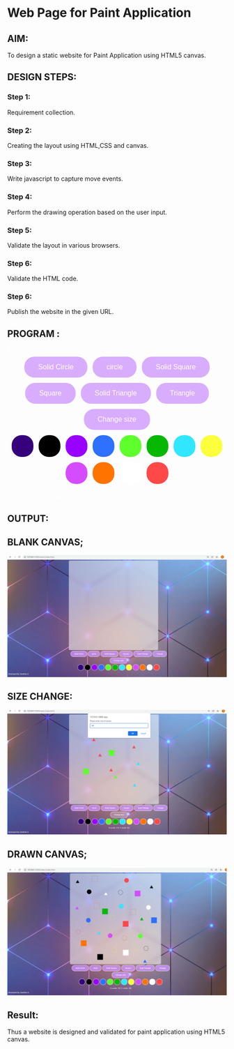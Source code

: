 # Web Page for Paint Application

## AIM:

To design a static website for Paint Application using HTML5 canvas.

## DESIGN STEPS:

### Step 1:

Requirement collection.

### Step 2:

Creating the layout using HTML,CSS and canvas.

### Step 3:

Write javascript to capture move events.

### Step 4:

Perform the drawing operation based on the user input.

### Step 5:

Validate the layout in various browsers.

### Step 6:

Validate the HTML code.

### Step 6:

Publish the website in the given URL.

## PROGRAM :
<!DOCTYPE html>
<html>
<body id="Jaeger">
    <div id="light">
<canvas id="myCanvas" width="800" height="800" onclick="showCoords(event)"></canvas></div>
<center>
<button onclick="shape=1" id="Eren" >Solid Circle</button>
<button onclick="shape=2" id="Eren">circle</button>
<button onclick="shape=3" id="Eren">Solid Square</button>
<button onclick="shape=4" id="Eren">Square</button>
<button onclick="shape=5" id="Eren">Solid Triangle</button>
<button onclick="shape=6" id="Eren">Triangle</button>
<br>
<button onclick="size()" id="Eren" >Change size</button></center>
<center>
<button onclick="change_color(this)" id="Yagami" style="background: rgb(54, 0, 124);"></button>
<button onclick="change_color(this)" id="Yagami" style="background: rgb(0, 0, 0);"></button>
<button onclick="change_color(this)" id="Yagami" style="background: rgb(153, 0, 255);"></button>
<button onclick="change_color(this)" id="Yagami" style="background: rgb(46, 112, 255);"></button>
<button onclick="change_color(this)" id="Yagami" style="background: rgb(94, 255, 45);"></button>
<button onclick="change_color(this)" id="Yagami" style="background: rgb(7, 184, 1);"></button>
<button onclick="change_color(this)" id="Yagami" style="background: rgb(49, 231, 255);"></button>
<button onclick="change_color(this)" id="Yagami" style="background: rgb(252, 255, 60);"></button>
<button onclick="change_color(this)" id="Yagami" style="background: rgb(213, 76, 255);"></button>
<button onclick="change_color(this)" id="Yagami" style="background: rgb(255, 115, 1);"></button>
<button onclick="change_color(this)" id="Yagami" style="background: white;"></button>
<button onclick="change_color(this)" id="Yagami" style="background: rgb(255, 72, 72);"></button>
</center>

<script>


const canvas = document.getElementById("myCanvas");
const ctx = canvas.getContext("2d");
ctx.fillStyle = "#FF0000";
canvas.height = canvas.width;
ctx.transform(1, 0, 0, -1, 0, canvas.height);
let xMax = canvas.height;
let yMax = canvas.width;
let csize= 20;
let sqsize= 50;
let tsize=30;
let tatakae="black";
function size()
{   
if (shape==1 ||shape==2){
    let c= prompt("Please enter size of circle", "ex:100,50");
    csize=c;
} 
if (shape==3 ||shape==4){
    let s = prompt("Please enter size of square", "ex:100,20");
    sqsize=s;
}
if (shape==5 || shape==6){
    let t= prompt("Please enter size of square","ex:50,84");
    tsize=t;
}
}
function change_color(element){
    tatakae=element.style.background;
}

    function showCoords(event)

    {
    var x = event.clientX-545;
    var y = yMax-event.clientY;
    var coords = "X coords: " + x + ", Y coords: " + y;
    document.getElementById("demo").innerHTML = coords;
    
        if (shape==1){
            ctx.beginPath();
            ctx.arc(x, y, csize, 0, 2 * Math.PI);
            ctx.fillStyle=tatakae;
            ctx.fill();
        }
        if (shape==2){
            ctx.beginPath();
            ctx.arc(x, y, csize, 0, 2 * Math.PI);
            ctx.strokeStyle=tatakae;
            ctx.stroke();
        }
        if (shape==3){
            ctx.beginPath();
            ctx.rect(x-(sqsize/2),y-(sqsize/2), sqsize,sqsize);
            ctx.fillStyle=tatakae;
            ctx.fill();
        }
        if (shape==4){
            ctx.beginPath();
            ctx.rect(x-(sqsize/2),y-(sqsize/2), sqsize,sqsize);
            ctx.strokeStyle=tatakae;
            ctx.stroke();
        }
        if (shape==6){
            ctx.beginPath();
            ctx.moveTo(x, y);
            ctx.lineTo(x-(tsize/2),y-(tsize*0.86602));
            ctx.lineTo(x+(tsize/2),y-(tsize*0.86602));
            ctx.lineTo(x,y)
            ctx.strokeStyle=tatakae
            ctx.stroke();
        }
        if (shape==5){
            ctx.beginPath();
            ctx.moveTo(x, y);
            ctx.lineTo(x-(tsize/2),y-(tsize*0.86602));
            ctx.lineTo(x+(tsize/2),y-(tsize*0.86602));
            ctx.fillStyle=tatakae
            ctx.fill();
        }
    
    
    }

</script>
<center><p id="demo" style="color: white;"></p></center>
<p style="color: white; font-family: -apple-system, BlinkMacSystemFont, 'Segoe UI', Roboto, Oxygen, Ubuntu, Cantarell, 'Open Sans', 'Helvetica Neue', sans-serif;" >Developed By: Swathika G</p>
<style>

#light{
    padding-left: 545px;
   
}
#myCanvas{
    background-color: #ffffff86; 
    box-shadow: inset 0 0 5px #b6b6b6;
    backdrop-filter: blur(15px);
    border-radius: 10px;
    border: 1px solid #ffffff;
}
#Eren{
    background-color: #cf95ffc2;
    border: 2px solid rgb(255, 255, 255);
    border-radius: 25px;
    color: white;
    padding: 15px 32px;
    text-align: center;
    display: inline-block;
    font-size: 16px;
    margin: 4px 2px;
    cursor: pointer;
}
#Eren:hover{
    background-color:#ffffff36;
    transition: 0.5s;
}
#Jaeger{
    background-image: url(https://wallpaperaccess.com/full/187161.jpg);
}
#Yagami{
    border: 2px solid #ffffff;
    border-radius: 25px;
    padding: 25px 25px;
    text-align: center;
    display: inline-block;
    font-size: 16px;
    margin: 4px 2px;
    cursor: pointer;
}
#Yagami:hover{
    opacity: 20%;
    transition: 0.21s;
}
</style>
</body>
</html>



## OUTPUT:

## BLANK CANVAS;
![output1](s1.png)
## SIZE CHANGE:
![output](s2.png)
## DRAWN CANVAS;
![output](s3.png)

## Result:

Thus a website is designed and validated for paint application using HTML5 canvas.
